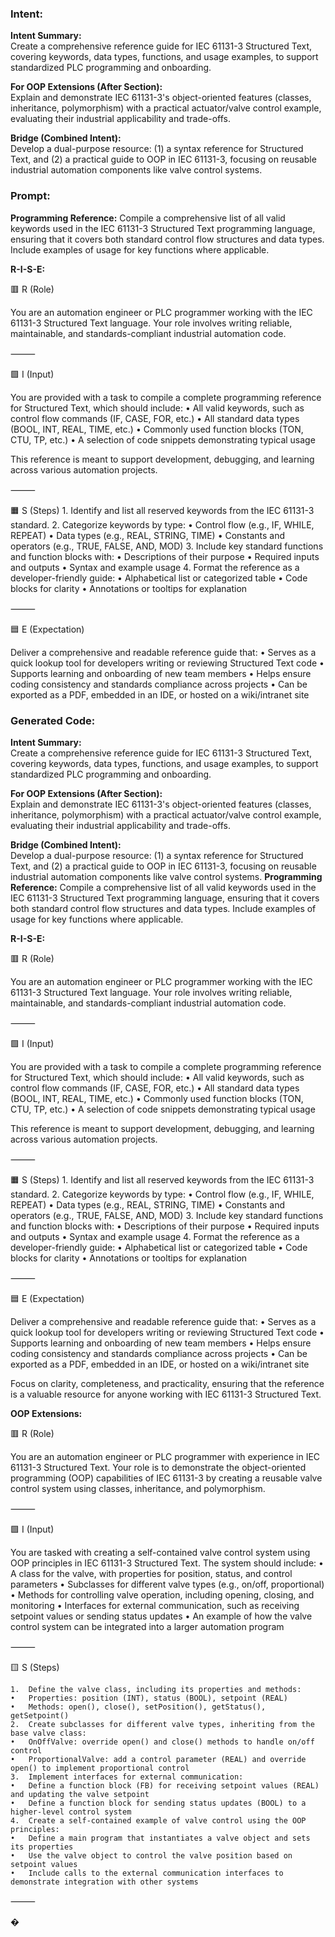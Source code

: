 ### Intent:
**Intent Summary:**  
Create a comprehensive reference guide for IEC 61131-3 Structured Text, covering keywords, data types, functions, and usage examples, to support standardized PLC programming and onboarding.  

**For OOP Extensions (After Section):**  
Explain and demonstrate IEC 61131-3's object-oriented features (classes, inheritance, polymorphism) with a practical actuator/valve control example, evaluating their industrial applicability and trade-offs.  

**Bridge (Combined Intent):**  
Develop a dual-purpose resource: (1) a syntax reference for Structured Text, and (2) a practical guide to OOP in IEC 61131-3, focusing on reusable industrial automation components like valve control systems.

### Prompt:
**Programming Reference:**
Compile a comprehensive list of all valid keywords used in the IEC 61131-3 Structured Text programming language, ensuring that it covers both standard control flow structures and data types. Include examples of usage for key functions where applicable.

**R-I-S-E:**

🟥 R (Role)

You are an automation engineer or PLC programmer working with the IEC 61131-3 Structured Text language. Your role involves writing reliable, maintainable, and standards-compliant industrial automation code.

⸻

🟩 I (Input)

You are provided with a task to compile a complete programming reference for Structured Text, which should include:
	•	All valid keywords, such as control flow commands (IF, CASE, FOR, etc.)
	•	All standard data types (BOOL, INT, REAL, TIME, etc.)
	•	Commonly used function blocks (TON, CTU, TP, etc.)
	•	A selection of code snippets demonstrating typical usage

This reference is meant to support development, debugging, and learning across various automation projects.

⸻

🟧 S (Steps)
	1.	Identify and list all reserved keywords from the IEC 61131-3 standard.
	2.	Categorize keywords by type:
	•	Control flow (e.g., IF, WHILE, REPEAT)
	•	Data types (e.g., REAL, STRING, TIME)
	•	Constants and operators (e.g., TRUE, FALSE, AND, MOD)
	3.	Include key standard functions and function blocks with:
	•	Descriptions of their purpose
	•	Required inputs and outputs
	•	Syntax and example usage
	4.	Format the reference as a developer-friendly guide:
	•	Alphabetical list or categorized table
	•	Code blocks for clarity
	•	Annotations or tooltips for explanation

⸻

🟦 E (Expectation)

Deliver a comprehensive and readable reference guide that:
	•	Serves as a quick lookup tool for developers writing or reviewing Structured Text code
	•	Supports learning and onboarding of new team members
	•	Helps ensure coding consistency and standards compliance across projects
	•	Can be exported as a PDF, embedded in an IDE, or hosted on a wiki/intranet site

### Generated Code:
**Intent Summary:**  
Create a comprehensive reference guide for IEC 61131-3 Structured Text, covering keywords, data types, functions, and usage examples, to support standardized PLC programming and onboarding.  

**For OOP Extensions (After Section):**  
Explain and demonstrate IEC 61131-3's object-oriented features (classes, inheritance, polymorphism) with a practical actuator/valve control example, evaluating their industrial applicability and trade-offs.  

**Bridge (Combined Intent):**  
Develop a dual-purpose resource: (1) a syntax reference for Structured Text, and (2) a practical guide to OOP in IEC 61131-3, focusing on reusable industrial automation components like valve control systems.
**Programming Reference:**
Compile a comprehensive list of all valid keywords used in the IEC 61131-3 Structured Text programming language, ensuring that it covers both standard control flow structures and data types. Include examples of usage for key functions where applicable.

**R-I-S-E:**

🟥 R (Role)

You are an automation engineer or PLC programmer working with the IEC 61131-3 Structured Text language. Your role involves writing reliable, maintainable, and standards-compliant industrial automation code.

⸻

🟩 I (Input)

You are provided with a task to compile a complete programming reference for Structured Text, which should include:
	•	All valid keywords, such as control flow commands (IF, CASE, FOR, etc.)
	•	All standard data types (BOOL, INT, REAL, TIME, etc.)
	•	Commonly used function blocks (TON, CTU, TP, etc.)
	•	A selection of code snippets demonstrating typical usage

This reference is meant to support development, debugging, and learning across various automation projects.

⸻

🟧 S (Steps)
	1.	Identify and list all reserved keywords from the IEC 61131-3 standard.
	2.	Categorize keywords by type:
	•	Control flow (e.g., IF, WHILE, REPEAT)
	•	Data types (e.g., REAL, STRING, TIME)
	•	Constants and operators (e.g., TRUE, FALSE, AND, MOD)
	3.	Include key standard functions and function blocks with:
	•	Descriptions of their purpose
	•	Required inputs and outputs
	•	Syntax and example usage
	4.	Format the reference as a developer-friendly guide:
	•	Alphabetical list or categorized table
	•	Code blocks for clarity
	•	Annotations or tooltips for explanation

⸻

🟦 E (Expectation)

Deliver a comprehensive and readable reference guide that:
	•	Serves as a quick lookup tool for developers writing or reviewing Structured Text code
	•	Supports learning and onboarding of new team members
	•	Helps ensure coding consistency and standards compliance across projects
	•	Can be exported as a PDF, embedded in an IDE, or hosted on a wiki/intranet site

Focus on clarity, completeness, and practicality, ensuring that the reference is a valuable resource for anyone working with IEC 61131-3 Structured Text.

**OOP Extensions:**

🟥 R (Role)

You are an automation engineer or PLC programmer with experience in IEC 61131-3 Structured Text. Your role is to demonstrate the object-oriented programming (OOP) capabilities of IEC 61131-3 by creating a reusable valve control system using classes, inheritance, and polymorphism.

⸻

🟩 I (Input)

You are tasked with creating a self-contained valve control system using OOP principles in IEC 61131-3 Structured Text. The system should include:
	•	A class for the valve, with properties for position, status, and control parameters
	•	Subclasses for different valve types (e.g., on/off, proportional)
	•	Methods for controlling valve operation, including opening, closing, and monitoring
	•	Interfaces for external communication, such as receiving setpoint values or sending status updates
	•	An example of how the valve control system can be integrated into a larger automation program

⸻

🟨 S (Steps)

	1.	Define the valve class, including its properties and methods:
	•	Properties: position (INT), status (BOOL), setpoint (REAL)
	•	Methods: open(), close(), setPosition(), getStatus(), getSetpoint()
	2.	Create subclasses for different valve types, inheriting from the base valve class:
	•	OnOffValve: override open() and close() methods to handle on/off control
	•	ProportionalValve: add a control parameter (REAL) and override open() to implement proportional control
	3.	Implement interfaces for external communication:
	•	Define a function block (FB) for receiving setpoint values (REAL) and updating the valve setpoint
	•	Define a function block for sending status updates (BOOL) to a higher-level control system
	4.	Create a self-contained example of valve control using the OOP principles:
	•	Define a main program that instantiates a valve object and sets its properties
	•	Use the valve object to control the valve position based on setpoint values
	•	Include calls to the external communication interfaces to demonstrate integration with other systems

⸻

�
